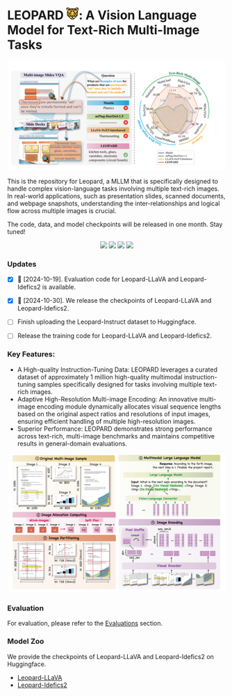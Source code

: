 # LEOPARD <img src="figures/leopard.png" alt="" width="28" height="28">: A Vision Language Model for Text-Rich Multi-Image Tasks
<center><img src="figures/intro.png" alt="Auto-Instruct Illustration" width="" height=""></center>

This is the repository for Leopard, a MLLM that is specifically designed to handle complex vision-language tasks involving multiple text-rich images. In real-world applications, such as presentation slides, scanned documents, and webpage snapshots, understanding the inter-relationships and logical flow across multiple images is crucial.

The code, data, and model checkpoints will be released in one month. Stay tuned!

<p align="center">
  <a href="https://arxiv.org/abs/2410.01744">
    <img style="height:22pt" src="https://img.shields.io/badge/-Paper-black?style=flat&logo=arxiv"></a>
  <a href="https://github.com/tencent-ailab/Leopard">
    <img style="height:22pt" src="https://img.shields.io/badge/-Code-green?style=flat&logo=github"></a>
  <a href="https://huggingface.co/datasets/wyu1/Leopard-Instruct">
   <img style="height:22pt" src="https://img.shields.io/badge/-🤗%20Dataset-red?style=flat"></a>
  <a href="https://huggingface.co/wyu1/Leopard-LLaVA"><img style="height:22pt" src="https://img.shields.io/badge/-🤗%20Models-red?style=flat"></a>

</p>


### Updates

- [x] 📢 [2024-10-19]. Evaluation code for Leopard-LLaVA and Leopard-Idefics2 is available.
- [x] 📢 [2024-10-30]. We release the checkpoints of Leopard-LLaVA and Leopard-Idefics2. 
- [ ] Finish uploading the Leopard-Instruct dataset to Huggingface.
- [ ] Release the training code for Leopard-LLaVA and Leopard-Idefics2.




### Key Features:

- A High-quality Instruction-Tuning Data: LEOPARD leverages a curated dataset of approximately 1 million high-quality multimodal instruction-tuning samples specifically designed for tasks involving multiple text-rich images.
- Adaptive High-Resolution Multi-image Encoding: An innovative multi-image encoding module dynamically allocates visual sequence lengths based on the original aspect ratios and resolutions of input images, ensuring efficient handling of multiple high-resolution images.
- Superior Performance: LEOPARD demonstrates strong performance across text-rich, multi-image benchmarks and maintains competitive results in general-domain evaluations.



<center><img src="figures/model.png" alt="Auto-Instruct Illustration" width="" height=""></center>

### Evaluation

For evaluation, please refer to the [Evaluations](evaluations/README.md) section. 

### Model Zoo

We provide the checkpoints of Leopard-LLaVA and Leopard-Idefics2 on Huggingface.

- [Leopard-LLaVA](https://huggingface.co/wyu1/Leopard-LLaVA)
- [Leopard-Idefics2](https://huggingface.co/wyu1/Leopard-Idefics2)


